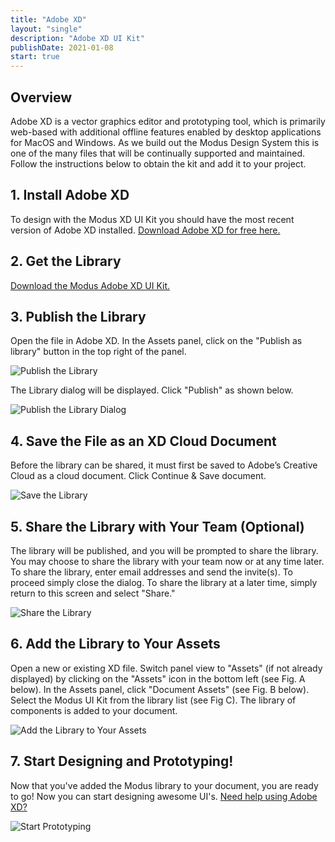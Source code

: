 ```yaml
---
title: "Adobe XD"
layout: "single"
description: "Adobe XD UI Kit"
publishDate: 2021-01-08
start: true
---
```


## Overview

Adobe XD is a vector graphics editor and prototyping tool, which is primarily web-based with additional offline features enabled by desktop applications for MacOS and Windows. As we build out the Modus Design System this is one of the many files that will be continually supported and maintained. Follow the instructions below to obtain the kit and add it to your project.

## 1. Install Adobe XD

To design with the Modus XD UI Kit you should have the most recent version of Adobe XD installed. [Download Adobe XD for free here.](https://www.adobe.com/products/xd.html)

## 2. Get the Library

[Download the Modus Adobe XD UI Kit.](https://drive.google.com/file/d/17TFyQ9b5E9NkWidDDG8WQx_YDpKj2JjO/view?usp=sharing)

## 3. Publish the Library

Open the file in Adobe XD. In the Assets panel, click on the "Publish as library" button in the top right of the panel.

![Publish the Library](/img/guide/xd/publish_library.png)

The Library dialog will be displayed. Click "Publish" as shown below.

![Publish the Library Dialog](/img/guide/xd/publish_library_dialog.png)

## 4. Save the File as an XD Cloud Document

Before the library can be shared, it must first be saved to Adobe’s Creative Cloud as a cloud document. Click Continue & Save document.

![Save the Library](/img/guide/xd/save_as_xd_cloud.png)

## 5. Share the Library with Your Team (Optional)

The library will be published, and you will be prompted to share the library. You may choose to share the library with your team now or at any time later. To share the library, enter email addresses and send the invite(s). To proceed simply close the dialog. To share the library at a later time, simply return to this screen and select "Share."

![Share the Library](/img/guide/xd/share_library.png)

## 6. Add the Library to Your Assets

Open a new or existing XD file. Switch panel view to "Assets" (if not already displayed) by clicking on the "Assets" icon in the bottom left (see Fig. A below). In the Assets panel, click "Document Assets" (see Fig. B below). Select the Modus UI Kit from the library list (see Fig C). The library of components is added to your document.

![Add the Library to Your Assets](/img/guide/xd/add_library_to_assets.png)

## 7. Start Designing and Prototyping!

Now that you've added the Modus library to your document, you are ready to go! Now you can start designing awesome UI's. [Need help using Adobe XD?](https://helpx.adobe.com/support/xd.html?promoid=3SH1B97W&mv=other)

![Start Prototyping](/img/guide/xd/start_prototyping.png)
